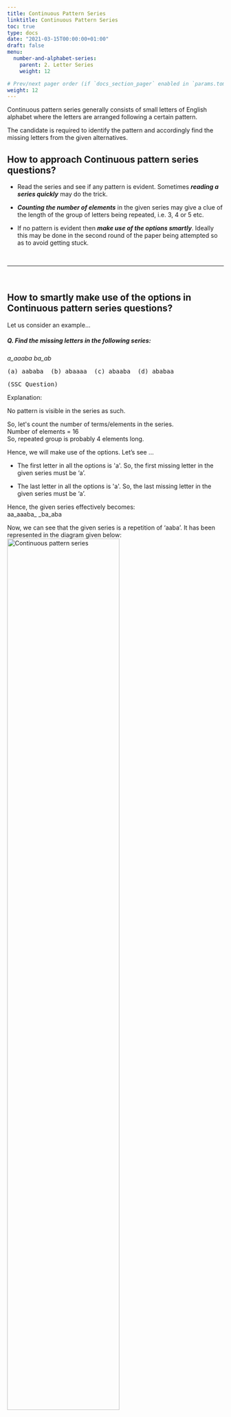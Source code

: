 ```yaml
---
title: Continuous Pattern Series
linktitle: Continuous Pattern Series
toc: true
type: docs
date: "2021-03-15T00:00:00+01:00"
draft: false
menu:
  number-and-alphabet-series:
    parent: 2. Letter Series
    weight: 12

# Prev/next pager order (if `docs_section_pager` enabled in `params.toml`)
weight: 12
---
```


Continuous pattern series generally consists of small letters of English alphabet where the letters are arranged following a certain pattern. 

The candidate is required to identify the pattern and accordingly find the missing letters from the given alternatives.

## How to approach Continuous pattern series questions?

* Read the series and see if any pattern is evident. Sometimes ***reading a series quickly*** may do the trick.

* ***Counting the number of elements*** in the given series may give a clue of the length of the group of letters being repeated, i.e. 3, 4 or 5 etc. 

* If no pattern is evident then ***make use of the options smartly***. Ideally this may be done in the second round of the paper being attempted so as to avoid getting stuck. 

<br><hr><br>

## How to smartly make use of the options in Continuous pattern series questions?

Let us consider an example…

##### Q. Find the missing letters in the following series: <br>
_a_aaaba_ _ba_ab_
<pre>(a) aababa  (b) abaaaa  (c) abaaba  (d) ababaa</pre>
<pre>(SSC Question)</pre>

Explanation:<br>
<div class="Exp">

No pattern is visible in the series as such.

So, let's count the number of terms/elements in the series. <br>
Number of elements = 16 <br>
So, repeated group is probably 4 elements long. <br>

Hence, we will make use of the options. Let’s see ... 

* The first letter in all the options is 'a'. So, the first missing letter in the given series must be ‘a’.

* The last letter in all the options is 'a'. So, the last missing letter in the given series must be ‘a’.

Hence, the given series effectively becomes: <br>
aa_aaaba_ _ba_aba

Now, we can see that the given series is a repetition of ‘aaba’. It has been represented in the diagram given below:
<img src="../../../media/series/continuous-pattern-series.png" alt="Continuous pattern series" style="width:72%;height:72%;">

Answer: (b)
</div> <br>

<br><hr><br>

## Types of Continuous pattern series

Let us consider a few cases ...

### Type 1: Repetition of same group in same form 

These questions are the easiest and the most common of Continuous pattern series questions. 

##### Q. Find the missing letter in the following series: <br>
m _ m _ am _ a _
<pre>(a) mama  (b) amaa  (c) ammm  (d) amam</pre>

Explanation:<br>
<div class="Exp">

Number of elements = 9 <br>
So repeated group is probably 3 elements long. 

Now, we can see that the given series is a repetition of ‘mam’. It has been represented in the diagram given below:
<img src="../../../media/series/continuous-pattern-series1.png" alt="Continuous pattern series" style="width:54%;height:54%;">

Answer: (c)
</div> <br>

### Type 2: Repetition of two groups in same form 

##### Q. Find the missing letter in the following series: <br>
l_n_mllm_n_l
<pre>(a) mnmm  (b) nmmm  (c) mnmn  (d) mnnm</pre>

Explanation:<br>
<div class="Exp">

Number of elements = 12 <br>
So repeated groups are probably 3 or 4 elements long. 

The given series has been represented in the diagram given below:
<img src="../../../media/series/continuous-pattern-series2.png" alt="Continuous pattern series" style="width:72%;height:72%;">

Answer: (d)
</div> <br>

### Type 3: Cyclic Series   

##### Q. Find the missing letter in the following series: <br>
_ ab _ b _ bc _ ca _
<pre>(a) abacb  (b) cacab  (c) accbb  (d) abcca</pre>
<pre>(SSC Question)</pre>

Explanation:<br>
<div class="Exp">

Number of elements = 12 <br>
So repeated groups are probably 3 or 4 elements long.  

The given series has been represented in the diagram given below:
<img src="../../../media/series/continuous-pattern-series3.png" alt="Continuous pattern series" style="width:72%;height:72%;">

You can see that the elements are moving in a cyclic fashion; in clockwise direction to be precise. 

Answer: (b)
</div> <br>

### Type 4: Swap Series   

##### Q. Find the missing letter in the following series: <br>
_ cb _ ca _ bacb _ ca _ bac_ d
<pre>(a) addddb   (b) addbbb  (c) bbbddd  (d) badddb</pre>
<pre>(SSC Question)</pre>

Explanation:<br>
<div class="Exp">

Number of elements = 20 <br>
So repeated groups are probably 4 or 5 elements long.  

The given series has been represented in the diagram given below:
<img src="../../../media/series/continuous-pattern-series4.png" alt="Continuous pattern series" style="width:81%;height:81%;">

You can see that the elements are constantly swapping their places in pairs. 

{{% alert note %}}
This series may also be considered as 'Repetition of two groups in same form', i.e. 'acbd' and 'cadb'.
{{% /alert %}}

Answer: (a)
</div> <br>

### Type 5: Increasing/Decreasing Series     

##### Q. Find the missing letter in the following series: <br>
ZX_TR_NLJ_F
<pre>(a) VRH   (b) UPJ  (c) VPH  (d) UPJ</pre>
<pre>(SSC Question)</pre>

Explanation:<br>
<div class="Exp">

Number of elements = 11 <br>
We can tell by looking at the given series that it’s continuously decreasing (when seen from left to right). 

The given series has been represented in the diagram given below:
<img src="../../../media/series/continuous-pattern-series5.png" alt="Continuous pattern series" style="width:99%;height:99%;">

Answer: (c)
</div> <br>